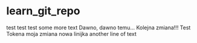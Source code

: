 # learn_git_repo
test test test
some more text
Dawno, dawno temu...
Kolejna zmiana!!!
Test Tokena
moja zmiana
nowa linijka
another line of text
